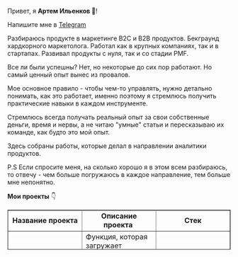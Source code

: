 <p style="text-align: left;">Привет, я <strong>Артем Ильенков&nbsp;👋</strong>!</p>
<p style="text-align: left;">Напишите мне в <a href="https://t.me/ailienkov">Telegram</a></p>
<p style="text-align: left;">Разбираюсь продукте в маркетинге B2C и B2B продуктов. Бекграунд хардкорного маркетолога. Работал как в крупных компаниях, так и в стартапах. Развивал продукты с нуля, так и со стадии PMF.</p>
<p style="text-align: left;">Все ли были успешны? Нет, но некоторые до сих пор работают. Но самый ценный опыт вынес из провалов.</p>
<p style="text-align: left;">Мое основное правило - чтобы чем-то управлять, нужно детально понимать, как это работает, именно поэтому я стремлюсь получить практические навыки в каждом инструменте.</p>
<p style="text-align: left;">Стремлюсь всегда получать реальный опыт за свои собственные деньги, время и нервы, а не читаю "умные" статьи и пересказываю их команде, как будто это мой опыт.</p>
<p>Здесь собраны работы, которые делал в направлении аналитики продуктов.</p>
<p>P.S Если спросите меня, на сколько хорошо я в этом всем разбираюсь, то отвечу - чем больше погружаюсь в каждое направление, тем больше мне непонятно.</p>
<p><strong>Мои проекты</strong>&nbsp;👇</p>
<table border="1" style="border-collapse: collapse; width: 100%; height: 90px;">
<tbody>
<tr style="height: 18px;">
<td style="width: 33.3333%; height: 18px; text-align: center;"><strong>Название проекта</strong></td>
<td style="width: 33.3333%; height: 18px; text-align: center;"><strong>Описание проекта&nbsp;</strong></td>
<td style="width: 33.3333%; height: 18px; text-align: center;"><strong>Стек</strong></td>
</tr>
<tr style="height: 18px;">
<td style="width: 33.3333%; height: 18px;"><a href="https://github.com/artem-ilienkov/sql_function">Расчет показателей юнит-экономики</a></td>
<td style="width: 33.3333%; height: 18px;">Функция, которая загружает имеющиеся данные,добавляет к ним обновленные и рассчитывает показатели</td>
<td style="width: 33.3333%; height: 18px;">pandahouse, sql</td>
</tr>
<tr style="height: 18px;">
<td style="width: 33.3333%; height: 18px;"></td>
<td style="width: 33.3333%; height: 18px;"></td>
<td style="width: 33.3333%; height: 18px;"></td>
</tr>
<tr style="height: 18px;">
<td style="width: 33.3333%; height: 18px;"></td>
<td style="width: 33.3333%; height: 18px;"></td>
<td style="width: 33.3333%; height: 18px;"></td>
</tr>
<tr style="height: 18px;">
<td style="width: 33.3333%; height: 18px;"></td>
<td style="width: 33.3333%; height: 18px;"></td>
<td style="width: 33.3333%; height: 18px;"></td>
</tr>
</tbody>
</table>
